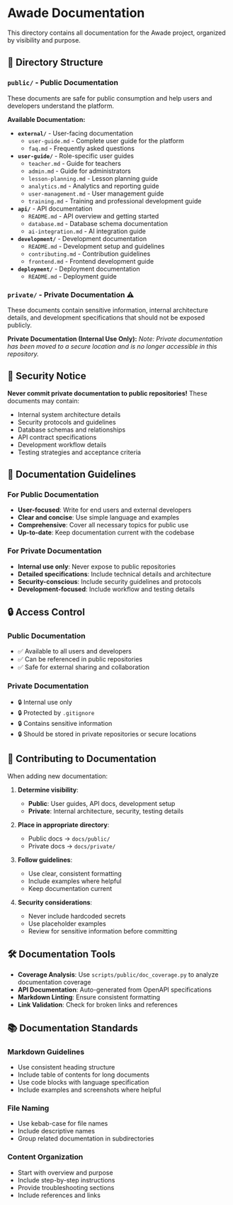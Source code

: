 # Awade Documentation

This directory contains all documentation for the Awade project, organized by visibility and purpose.

## 📁 Directory Structure

### `public/` - Public Documentation
These documents are safe for public consumption and help users and developers understand the platform.

**Available Documentation:**
- **`external/`** - User-facing documentation
  - `user-guide.md` - Complete user guide for the platform
  - `faq.md` - Frequently asked questions
- **`user-guide/`** - Role-specific user guides
  - `teacher.md` - Guide for teachers
  - `admin.md` - Guide for administrators
  - `lesson-planning.md` - Lesson planning guide
  - `analytics.md` - Analytics and reporting guide
  - `user-management.md` - User management guide
  - `training.md` - Training and professional development guide
- **`api/`** - API documentation
  - `README.md` - API overview and getting started
  - `database.md` - Database schema documentation
  - `ai-integration.md` - AI integration guide
- **`development/`** - Development documentation
  - `README.md` - Development setup and guidelines
  - `contributing.md` - Contribution guidelines
  - `frontend.md` - Frontend development guide
- **`deployment/`** - Deployment documentation
  - `README.md` - Deployment guide

### `private/` - Private Documentation ⚠️
These documents contain sensitive information, internal architecture details, and development specifications that should not be exposed publicly.

**Private Documentation (Internal Use Only):**
*Note: Private documentation has been moved to a secure location and is no longer accessible in this repository.*

## 🚨 Security Notice

**Never commit private documentation to public repositories!** These documents may contain:
- Internal system architecture details
- Security protocols and guidelines
- Database schemas and relationships
- API contract specifications
- Development workflow details
- Testing strategies and acceptance criteria

## 📖 Documentation Guidelines

### For Public Documentation
- **User-focused**: Write for end users and external developers
- **Clear and concise**: Use simple language and examples
- **Comprehensive**: Cover all necessary topics for public use
- **Up-to-date**: Keep documentation current with the codebase

### For Private Documentation
- **Internal use only**: Never expose to public repositories
- **Detailed specifications**: Include technical details and architecture
- **Security-conscious**: Include security guidelines and protocols
- **Development-focused**: Include workflow and testing details

## 🔒 Access Control

### Public Documentation
- ✅ Available to all users and developers
- ✅ Can be referenced in public repositories
- ✅ Safe for external sharing and collaboration

### Private Documentation
- 🔒 Internal use only
- 🔒 Protected by `.gitignore`
- 🔒 Contains sensitive information
- 🔒 Should be stored in private repositories or secure locations

## 📝 Contributing to Documentation

When adding new documentation:

1. **Determine visibility**:
   - **Public**: User guides, API docs, development setup
   - **Private**: Internal architecture, security, testing details

2. **Place in appropriate directory**:
   - Public docs → `docs/public/`
   - Private docs → `docs/private/`

3. **Follow guidelines**:
   - Use clear, consistent formatting
   - Include examples where helpful
   - Keep documentation current

4. **Security considerations**:
   - Never include hardcoded secrets
   - Use placeholder examples
   - Review for sensitive information before committing

## 🛠️ Documentation Tools

- **Coverage Analysis**: Use `scripts/public/doc_coverage.py` to analyze documentation coverage
- **API Documentation**: Auto-generated from OpenAPI specifications
- **Markdown Linting**: Ensure consistent formatting
- **Link Validation**: Check for broken links and references

## 📚 Documentation Standards

### Markdown Guidelines
- Use consistent heading structure
- Include table of contents for long documents
- Use code blocks with language specification
- Include examples and screenshots where helpful

### File Naming
- Use kebab-case for file names
- Include descriptive names
- Group related documentation in subdirectories

### Content Organization
- Start with overview and purpose
- Include step-by-step instructions
- Provide troubleshooting sections
- Include references and links 